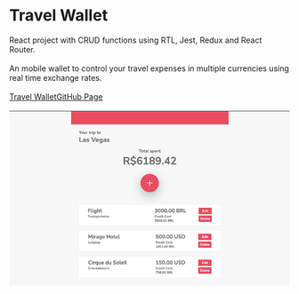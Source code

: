 # Travel Wallet
React project with CRUD functions using RTL, Jest, Redux and React Router.
<br>
<br>
An mobile wallet to control your travel expenses in multiple currencies using real time exchange rates.
<br>
<br>
<a href="https://fkrein1.github.io/travel-wallet/wallet">Travel WalletGitHub Page</a>
</br>
</br>
<img src="./travel-wallet.png" alt="image of travel wallet page" />
